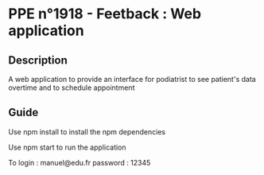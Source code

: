 <h1> PPE n°1918 - Feetback : Web application</h1>

<h2> Description </h2>

<p>A web application to provide an interface for podiatrist to see patient's data overtime and to schedule appointment </p>

<h2> Guide </h2>

<p> Use npm install to install the npm dependencies </p>
<p> Use npm start to run the application </p>
<p> To login : manuel@edu.fr password : 12345 </p>
